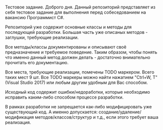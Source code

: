 Тестовое задание.
Доброго дня.
Данный репозиторий представляет из себя тестовое задание для выполнения перед собеседованием на вакансию Программист C#.

Репозиторий уже содержит основные классы и методы для последующей разработки.
Большая часть уже описаных методов - заглушки, требующие реализации.

Все методы/классы документированы и описывают своё предназначение и требуемое поведение.
Таким образом, чтобы понять что именно данный метод должен делать - достаточно внимательно прочитать его документацию.

Все места, требующие реализации, помечены TODO маркером. Всего таких мест 9 шт.
Все TODO маркеры можно найти нажатием "Ctrl+W, T" (Visual Studio 2017) или любым другим удобным для Вас способом.

Исходный код содержит ошибки/недоработки, которые необходимо исправить каким-либо способом процессе разработки.

В рамках разработки не запрещается как-либо модифицировать уже существующий код.
А именно допускается: создание/удаление/модификация методов/классов/структур и т.д., если этого требует ваша реализация.
